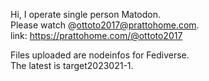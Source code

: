 Hi, I operate single person Matodon.\
Please watch @ottoto2017@prattohome.com.\
link: https://prattohome.com/@ottoto2017

Files uploaded are nodeinfos for Fediverse.\
The latest is target2023021-1.
